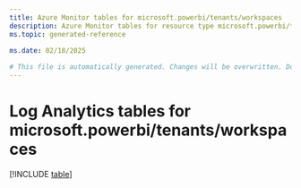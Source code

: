 ```yaml
---
title: Azure Monitor tables for microsoft.powerbi/tenants/workspaces
description: Azure Monitor tables for resource type microsoft.powerbi/tenants/workspaces
ms.topic: generated-reference
   
ms.date: 02/18/2025

# This file is automatically generated. Changes will be overwritten. Do not change this file directly.
---
```


# Log Analytics tables for microsoft.powerbi/tenants/workspaces  

[!INCLUDE [table](~/reusable-content/ce-skilling/azure/includes/azure-monitor/reference/tables/microsoft-powerbi_tenants_workspaces-include.md)]

